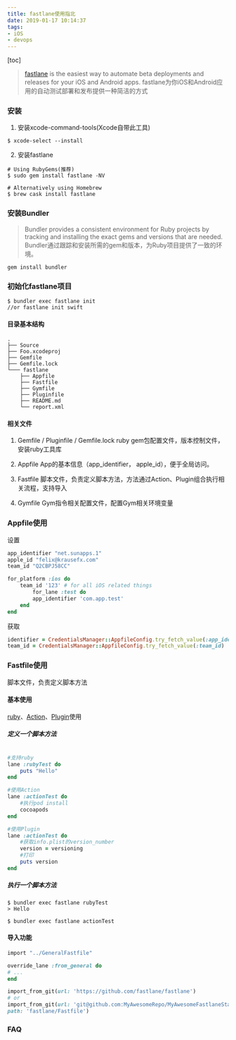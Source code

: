 ```yaml
---
title: fastlane使用指北
date: 2019-01-17 10:14:37
tags: 
- iOS
- devops
---
```



[toc]

> [fastlane](https://docs.fastlane.tools) is the easiest way to automate beta deployments and releases for your iOS and Android apps. 
> fastlane为你iOS和Android应用的自动测试部署和发布提供一种简洁的方式


### 安装

1. 安装xcode-command-tools(Xcode自带此工具)

```shell
$ xcode-select --install
```
2. 安装fastlane

```shell
# Using RubyGems(推荐)
$ sudo gem install fastlane -NV

# Alternatively using Homebrew
$ brew cask install fastlane
```

### 安装Bundler
> Bundler provides a consistent environment for Ruby projects by tracking and installing the exact gems and versions that are needed.
> Bundler通过跟踪和安装所需的gem和版本，为Ruby项目提供了一致的环境。

```shell
gem install bundler
```

### 初始化fastlane项目

```shell
$ bundler exec fastlane init
//or fastlane init swift
```

#### 目录基本结构

```shell
.
├── Source
├── Foo.xcodeproj
├── Gemfile
├── Gemfile.lock
└─── fastlane
    ├── Appfile
    ├── Fastfile
    ├── Gymfile
    ├── Pluginfile
    ├── README.md
    └── report.xml
```

<!-- more -->
#### 相关文件

1. Gemfile / Pluginfile / Gemfile.lock
ruby gem包配置文件，版本控制文件，安装ruby工具库

2. Appfile
App的基本信息（app_identifier， apple_id），便于全局访问。

3. Fastfile
脚本文件，负责定义脚本方法，方法通过Action、Plugin组合执行相关流程，支持导入

4. Gymfile
Gym指令相关配置文件，配置Gym相关环境变量

### Appfile使用

设置
```ruby
app_identifier "net.sunapps.1"
apple_id "felix@krausefx.com"
team_id "Q2CBPJ58CC"

for_platform :ios do
    team_id '123' # for all iOS related things
        for_lane :test do
        app_identifier 'com.app.test'
    end
end
```

获取
```ruby
identifier = CredentialsManager::AppfileConfig.try_fetch_value(:app_identifier)
team_id = CredentialsManager::AppfileConfig.try_fetch_value(:team_id)
```

### Fastfile使用
脚本文件，负责定义脚本方法


#### 基本使用
[ruby](https://www.ruby-lang.org/zh_cn/)、[Action](https://docs.fastlane.tools/actions/)、[Plugin](https://docs.fastlane.tools/plugins/available-plugins/)使用
##### 定义一个脚本方法

```ruby

#支持ruby
lane :rubyTest do
    puts "Hello"
end

#使用Action
lane :actionTest do
    #执行pod install
    cocoapods
end

#使用Plugin
lane :actionTest do
    #获取info.plist的version_number
    version = versioning
    #打印
    puts version
end

```
##### 执行一个脚本方法

```shell
$ bundler exec fastlane rubyTest
> Hello

$ bundler exec fastlane actionTest
```

#### 导入功能

```ruby
import "../GeneralFastfile"

override_lane :from_general do
# ...
end

import_from_git(url: 'https://github.com/fastlane/fastlane')
# or
import_from_git(url: 'git@github.com:MyAwesomeRepo/MyAwesomeFastlaneStandardSetup.git',
path: 'fastlane/Fastfile')

```


### FAQ
